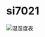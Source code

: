 # si7021

![温湿度表](https://user-images.githubusercontent.com/57100766/214173322-249f33cf-3006-4e3e-a28c-4ee8e2345fb9.png)
